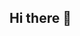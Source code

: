 ## Hi there 👋

<!--
**LorynJackson/LorynJackson** is a ✨ _special_ ✨ repository because its `README.md` (this file) appears on your GitHub profile.

Here are some ideas to get you started:

- 🔭 I’m currently working on building my profile
- 🌱 I’m currently learning SQL, Tableau and User Research techniques through Google
- 👯 I’m looking for feedback on how to make my profile more presentable to employers.
- 💬 Ask me about anything!
- 📫 How to reach me: Comment under any of my files and I will reply!
- 😄 Pronouns: She/Her/Hers
- ⚡ Fun fact: I love cinema!

